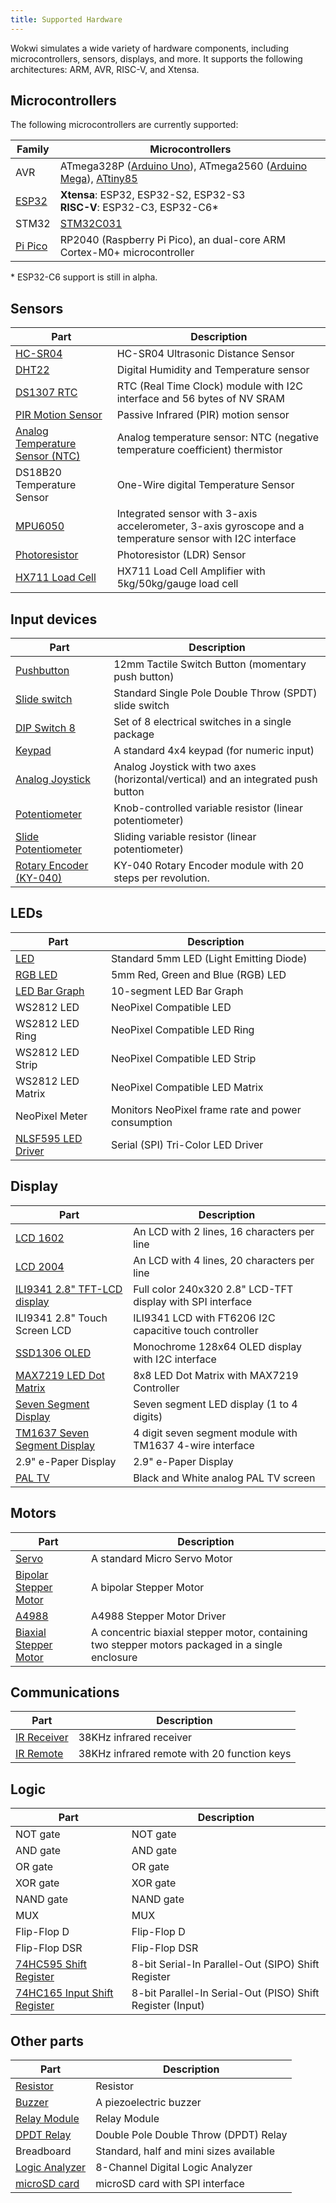 ```yaml
---
title: Supported Hardware
---
```


Wokwi simulates a wide variety of hardware components, including microcontrollers, sensors, displays, and more. It supports the following architectures: ARM, AVR, RISC-V, and Xtensa.

## Microcontrollers

The following microcontrollers are currently supported:

| Family                            | Microcontrollers                                                                                                                                      |
| --------------------------------- | ----------------------------------------------------------------------------------------------------------------------------------------------------- |
| AVR                               | ATmega328P ([Arduino Uno](../parts/wokwi-arduino-uno)), ATmega2560 ([Arduino Mega](../parts/wokwi-arduino-mega)), [ATtiny85](../parts/wokwi-attiny85) |
| [ESP32](../guides/esp32)          | **Xtensa**: ESP32, ESP32-S2, ESP32-S3<br /> **RISC-V**: ESP32-C3, ESP32-C6\*<br/>                                                                     |
| STM32                             | [STM32C031](../parts/board-st-nucleo-c031c6)                                                                                                          |
| [Pi Pico](../parts/wokwi-pi-pico) | RP2040 (Raspberry Pi Pico), an dual-core ARM Cortex-M0+ microcontroller                                                                               |

\* ESP32-C6 support is still in alpha.

## Sensors

| Part                                                                     | Description                                                                                               |
| ------------------------------------------------------------------------ | --------------------------------------------------------------------------------------------------------- |
| [HC-SR04](../parts/wokwi-hc-sr04)                                        | HC-SR04 Ultrasonic Distance Sensor                                                                        |
| [DHT22](../parts/wokwi-dht22)                                            | Digital Humidity and Temperature sensor                                                                   |
| [DS1307 RTC](../parts/wokwi-ds1307)                                      | RTC (Real Time Clock) module with I2C interface and 56 bytes of NV SRAM                                   |
| [PIR Motion Sensor](../parts/wokwi-pir-motion-sensor)                    | Passive Infrared (PIR) motion sensor                                                                      |
| [Analog Temperature Sensor (NTC)](../parts/wokwi-ntc-temperature-sensor) | Analog temperature sensor: NTC (negative temperature coefficient) thermistor                              |
| DS18B20 Temperature Sensor                                               | One-Wire digital Temperature Sensor                                                                       |
| [MPU6050](../parts/wokwi-mpu6050)                                        | Integrated sensor with 3-axis accelerometer, 3-axis gyroscope and a temperature sensor with I2C interface |
| [Photoresistor](../parts/wokwi-photoresistor-sensor)                     | Photoresistor (LDR) Sensor                                                                                |
| [HX711 Load Cell](../parts/wokwi-hx711)                                  | HX711 Load Cell Amplifier with 5kg/50kg/gauge load cell                                                   |

## Input devices

| Part                                                      | Description                                                                       |
| --------------------------------------------------------- | --------------------------------------------------------------------------------- |
| [Pushbutton](../parts/wokwi-pushbutton)                   | 12mm Tactile Switch Button (momentary push button)                                |
| [Slide switch](../parts/wokwi-slide-switch)               | Standard Single Pole Double Throw (SPDT) slide switch                             |
| [DIP Switch 8](../parts/wokwi-dip-switch-8)               | Set of 8 electrical switches in a single package                                  |
| [Keypad](../parts/wokwi-membrane-keypad)                  | A standard 4x4 keypad (for numeric input)                                         |
| [Analog Joystick](../parts/wokwi-analog-joystick)         | Analog Joystick with two axes (horizontal/vertical) and an integrated push button |
| [Potentiometer](../parts/wokwi-potentiometer)             | Knob-controlled variable resistor (linear potentiometer)                          |
| [Slide Potentiometer](../parts/wokwi-slide-potentiometer) | Sliding variable resistor (linear potentiometer)                                  |
| [Rotary Encoder (KY-040)](../parts/wokwi-ky-040)          | KY-040 Rotary Encoder module with 20 steps per revolution.                        |

## LEDs

| Part                                          | Description                                        |
| --------------------------------------------- | -------------------------------------------------- |
| [LED](../parts/wokwi-led)                     | Standard 5mm LED (Light Emitting Diode)            |
| [RGB LED](../parts/wokwi-rgb-led)             | 5mm Red, Green and Blue (RGB) LED                  |
| [LED Bar Graph](../parts/wokwi-led-bar-graph) | 10-segment LED Bar Graph                           |
| WS2812 LED                                    | NeoPixel Compatible LED                            |
| WS2812 LED Ring                               | NeoPixel Compatible LED Ring                       |
| WS2812 LED Strip                              | NeoPixel Compatible LED Strip                      |
| WS2812 LED Matrix                             | NeoPixel Compatible LED Matrix                     |
| NeoPixel Meter                                | Monitors NeoPixel frame rate and power consumption |
| [NLSF595 LED Driver](../parts/wokwi-nlsf595)  | Serial (SPI) Tri-Color LED Driver                  |

## Display

| Part                                                           | Description                                                |
| -------------------------------------------------------------- | ---------------------------------------------------------- |
| [LCD 1602](../parts/wokwi-lcd1602)                             | An LCD with 2 lines, 16 characters per line                |
| [LCD 2004](../parts/wokwi-lcd2004)                             | An LCD with 4 lines, 20 characters per line                |
| [ILI9341 2.8" TFT-LCD display](../parts/wokwi-ili9341)         | Full color 240x320 2.8" LCD-TFT display with SPI interface |
| ILI9341 2.8" Touch Screen LCD                                  | ILI9341 LCD with FT6206 I2C capacitive touch controller    |
| [SSD1306 OLED](../parts/board-ssd1306)                         | Monochrome 128x64 OLED display with I2C interface          |
| [MAX7219 LED Dot Matrix](../parts/wokwi-max7219-matrix)        | 8x8 LED Dot Matrix with MAX7219 Controller                 |
| [Seven Segment Display](../parts/wokwi-7segment)               | Seven segment LED display (1 to 4 digits)                  |
| [TM1637 Seven Segment Display](../parts/wokwi-tm1637-7segment) | 4 digit seven segment module with TM1637 4-wire interface  |
| 2.9" e-Paper Display                                           | 2.9" e-Paper Display                                       |
| [PAL TV](../parts/wokwi-tv)                                    | Black and White analog PAL TV screen                       |

## Motors

| Part                                                    | Description                                                                                      |
| ------------------------------------------------------- | ------------------------------------------------------------------------------------------------ |
| [Servo](../parts/wokwi-servo)                           | A standard Micro Servo Motor                                                                     |
| [Bipolar Stepper Motor](../parts/wokwi-stepper-motor)   | A bipolar Stepper Motor                                                                          |
| [A4988](../parts/wokwi-a4988)                           | A4988 Stepper Motor Driver                                                                       |
| [Biaxial Stepper Motor](../parts/wokwi-biaxial-stepper) | A concentric biaxial stepper motor, containing two stepper motors packaged in a single enclosure |

## Communications

| Part                                      | Description                                 |
| ----------------------------------------- | ------------------------------------------- |
| [IR Receiver](../parts/wokwi-ir-receiver) | 38KHz infrared receiver                     |
| [IR Remote](../parts/wokwi-ir-remote)     | 38KHz infrared remote with 20 function keys |

## Logic

| Part                                                   | Description                                                |
| ------------------------------------------------------ | ---------------------------------------------------------- |
| NOT gate                                               | NOT gate                                                   |
| AND gate                                               | AND gate                                                   |
| OR gate                                                | OR gate                                                    |
| XOR gate                                               | XOR gate                                                   |
| NAND gate                                              | NAND gate                                                  |
| MUX                                                    | MUX                                                        |
| Flip-Flop D                                            | Flip-Flop D                                                |
| Flip-Flop DSR                                          | Flip-Flop DSR                                              |
| [74HC595 Shift Register](../parts/wokwi-74hc595)       | 8-bit Serial-In Parallel-Out (SIPO) Shift Register         |
| [74HC165 Input Shift Register](../parts/wokwi-74hc165) | 8-bit Parallel-In Serial-Out (PISO) Shift Register (Input) |

## Other parts

| Part                                            | Description                             |
| ----------------------------------------------- | --------------------------------------- |
| [Resistor](../parts/wokwi-resistor)             | Resistor                                |
| [Buzzer](../parts/wokwi-buzzer)                 | A piezoelectric buzzer                  |
| [Relay Module](../parts/wokwi-relay-module)     | Relay Module                            |
| [DPDT Relay](../parts/wokwi-ks2e-m-dc5)         | Double Pole Double Throw (DPDT) Relay   |
| Breadboard                                      | Standard, half and mini sizes available |
| [Logic Analyzer](../parts/wokwi-logic-analyzer) | 8-Channel Digital Logic Analyzer        |
| [microSD card](../parts/wokwi-microsd-card)     | microSD card with SPI interface         |
